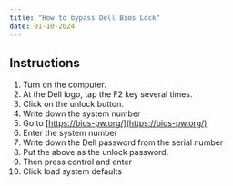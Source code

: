 ```yaml
---
title: "How to bypass Dell Bios Lock"
date: 01-10-2024
---
```


## Instructions

1. Turn on the computer.
2. At the Dell logo, tap the F2 key several times.
3. Click on the unlock button. 
4. Write down the system number
5. Go to [https://bios-pw.org/](https://bios-pw.org/)
6. Enter the system number
7. Write down the Dell password from the serial number
8. Put the above as the unlock password.
9. Then press control and enter
10. Click load system defaults
